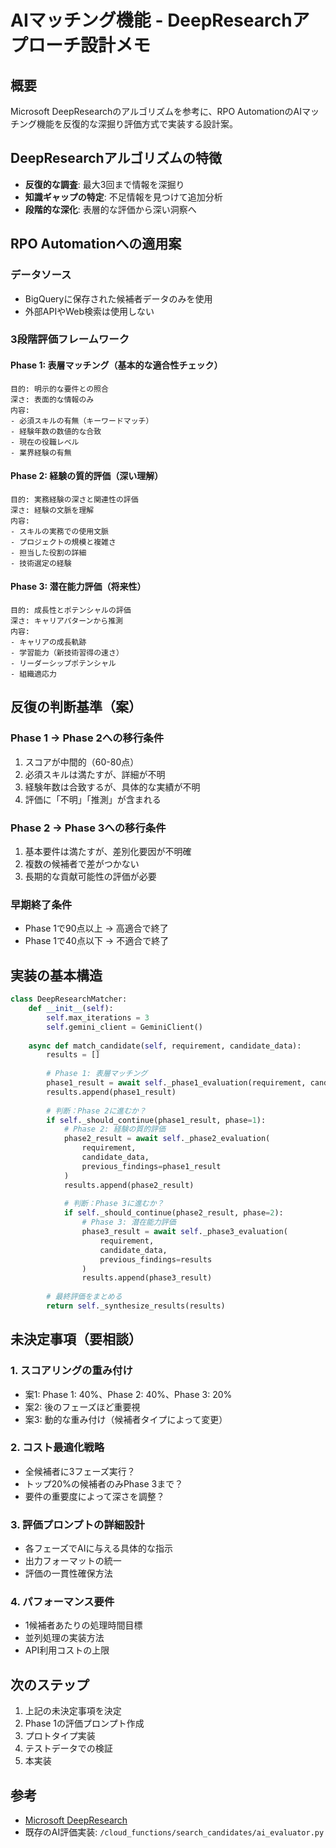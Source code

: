 # AIマッチング機能 - DeepResearchアプローチ設計メモ

## 概要
Microsoft DeepResearchのアルゴリズムを参考に、RPO AutomationのAIマッチング機能を反復的な深掘り評価方式で実装する設計案。

## DeepResearchアルゴリズムの特徴
- **反復的な調査**: 最大3回まで情報を深掘り
- **知識ギャップの特定**: 不足情報を見つけて追加分析
- **段階的な深化**: 表層的な評価から深い洞察へ

## RPO Automationへの適用案

### データソース
- BigQueryに保存された候補者データのみを使用
- 外部APIやWeb検索は使用しない

### 3段階評価フレームワーク

#### Phase 1: 表層マッチング（基本的な適合性チェック）
```
目的: 明示的な要件との照合
深さ: 表面的な情報のみ
内容:
- 必須スキルの有無（キーワードマッチ）
- 経験年数の数値的な合致
- 現在の役職レベル
- 業界経験の有無
```

#### Phase 2: 経験の質的評価（深い理解）
```
目的: 実務経験の深さと関連性の評価
深さ: 経験の文脈を理解
内容:
- スキルの実務での使用文脈
- プロジェクトの規模と複雑さ
- 担当した役割の詳細
- 技術選定の経験
```

#### Phase 3: 潜在能力評価（将来性）
```
目的: 成長性とポテンシャルの評価
深さ: キャリアパターンから推測
内容:
- キャリアの成長軌跡
- 学習能力（新技術習得の速さ）
- リーダーシップポテンシャル
- 組織適応力
```

## 反復の判断基準（案）

### Phase 1 → Phase 2への移行条件
1. スコアが中間的（60-80点）
2. 必須スキルは満たすが、詳細が不明
3. 経験年数は合致するが、具体的な実績が不明
4. 評価に「不明」「推測」が含まれる

### Phase 2 → Phase 3への移行条件
1. 基本要件は満たすが、差別化要因が不明確
2. 複数の候補者で差がつかない
3. 長期的な貢献可能性の評価が必要

### 早期終了条件
- Phase 1で90点以上 → 高適合で終了
- Phase 1で40点以下 → 不適合で終了

## 実装の基本構造

```python
class DeepResearchMatcher:
    def __init__(self):
        self.max_iterations = 3
        self.gemini_client = GeminiClient()
        
    async def match_candidate(self, requirement, candidate_data):
        results = []
        
        # Phase 1: 表層マッチング
        phase1_result = await self._phase1_evaluation(requirement, candidate_data)
        results.append(phase1_result)
        
        # 判断：Phase 2に進むか？
        if self._should_continue(phase1_result, phase=1):
            # Phase 2: 経験の質的評価
            phase2_result = await self._phase2_evaluation(
                requirement, 
                candidate_data, 
                previous_findings=phase1_result
            )
            results.append(phase2_result)
            
            # 判断：Phase 3に進むか？
            if self._should_continue(phase2_result, phase=2):
                # Phase 3: 潜在能力評価
                phase3_result = await self._phase3_evaluation(
                    requirement,
                    candidate_data,
                    previous_findings=results
                )
                results.append(phase3_result)
        
        # 最終評価をまとめる
        return self._synthesize_results(results)
```

## 未決定事項（要相談）

### 1. スコアリングの重み付け
- 案1: Phase 1: 40%、Phase 2: 40%、Phase 3: 20%
- 案2: 後のフェーズほど重要視
- 案3: 動的な重み付け（候補者タイプによって変更）

### 2. コスト最適化戦略
- 全候補者に3フェーズ実行？
- トップ20%の候補者のみPhase 3まで？
- 要件の重要度によって深さを調整？

### 3. 評価プロンプトの詳細設計
- 各フェーズでAIに与える具体的な指示
- 出力フォーマットの統一
- 評価の一貫性確保方法

### 4. パフォーマンス要件
- 1候補者あたりの処理時間目標
- 並列処理の実装方法
- API利用コストの上限

## 次のステップ
1. 上記の未決定事項を決定
2. Phase 1の評価プロンプト作成
3. プロトタイプ実装
4. テストデータでの検証
5. 本実装

## 参考
- [Microsoft DeepResearch](https://zenn.dev/microsoft/articles/ms-oss-deepresearch)
- 既存のAI評価実装: `/cloud_functions/search_candidates/ai_evaluator.py`